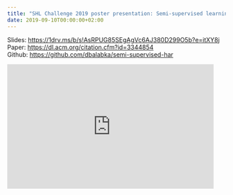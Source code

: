 ```yaml
---
title: "SHL Challenge 2019 poster presentation: Semi-supervised learning for human activity recognition using adversarial autoencoders"
date: 2019-09-10T00:00:00+02:00
---
```


Slides: https://1drv.ms/b/s!AsRPUG85SEgAgVc6AJ380D299O5b?e=itXY8j  
Paper: https://dl.acm.org/citation.cfm?id=3344854  
Github: https://github.com/dbalabka/semi-supervised-har  

<iframe src="https://onedrive.live.com/embed?resid=4848396F504FC4%21215&authkey=!ADxD-jbvKncbBOA&em=2" width="476" height="288" frameborder="0" scrolling="no"></iframe>